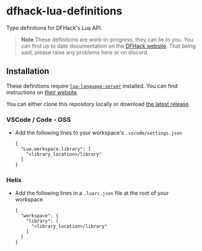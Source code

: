 # dfhack-lua-definitions

Type definitions for DFHack's Lua API.

> **Note**
> These definitions are work-in-progress, they can lie to you. You can find
> up to date documentation on the [DFHack website](https://docs.dfhack.org/en/stable/docs/dev/Lua%20API.html).
> That being said, please raise any problems here or on discord.

## Installation

These definitions require [`lua-language-server`](https://github.com/LuaLS/lua-language-server) installed. You can find instructions on [their website](https://luals.github.io/#vscode-install).

You can either clone this repository locally or download [the latest release](https://github.com/vallode/dfhack-lua-definitions/releases/latest/).

### VSCode / Code - OSS

- Add the following lines to your workspace's `.vscode/settings.json`
  ```
  {
    "Lua.workspace.library": [
      "<library_location>/library"
    ]
  }
  ```

### Helix

- Add the following lines in a `.luarc.json` file at the root of your workspace
  ```
  {
    "workspace": {
      "library": [
        "<library_location>/library"
      ]
    }
  }
  ```

